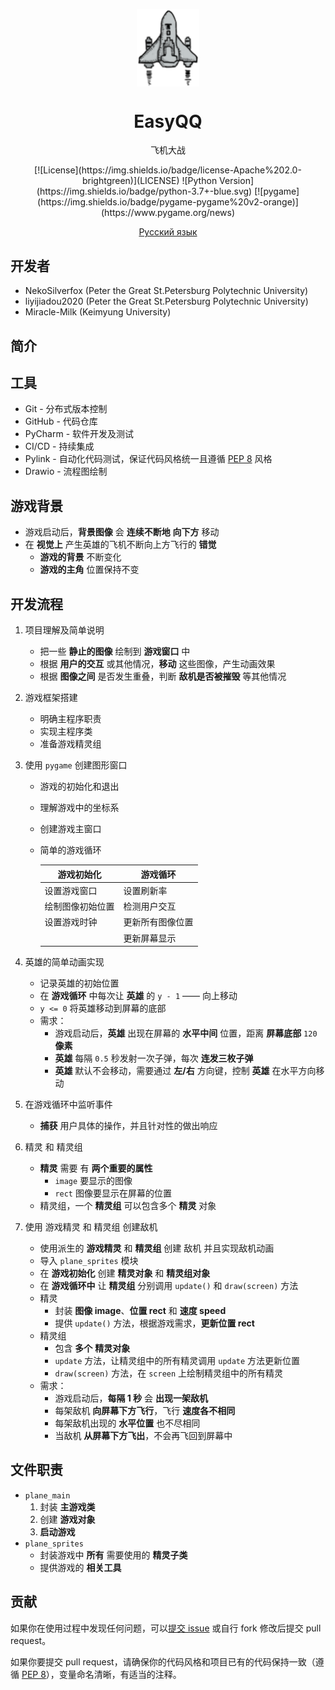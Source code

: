 <p align="center">
 <img width="100px" src="https://github.com/NekoSilverFox/EasyQQ/blob/main/docs/pic/logo.svg" align="center" alt="EasyQQ" />
 <h1 align="center">EasyQQ</h2>
 <p align="center">飞机大战</p>
</p>


<div align=center>
[![License](https://img.shields.io/badge/license-Apache%202.0-brightgreen)](LICENSE)
![Python Version](https://img.shields.io/badge/python-3.7+-blue.svg)
[![pygame](https://img.shields.io/badge/pygame-pygame%20v2-orange)](https://www.pygame.org/news)

<p align="center">
    <a href="../README.md">Русский язык</a>
</p>

<div align=left>

## 开发者

- NekoSilverfox (Peter the Great St.Petersburg Polytechnic University)
- liyijiadou2020 (Peter the Great St.Petersburg Polytechnic University)
- Miracle-Milk (Keimyung University)



## 简介



## 工具

- Git - 分布式版本控制
- GitHub - 代码仓库
- PyCharm - 软件开发及测试
- CI/CD - 持续集成
- Pylink - 自动化代码测试，保证代码风格统一且遵循 [PEP 8](https://www.python.org/dev/peps/pep-0008/) 风格
- Drawio - 流程图绘制



## 游戏背景

* 游戏启动后，**背景图像** 会 **连续不断地** **向下方** 移动
* 在 **视觉上** 产生英雄的飞机不断向上方飞行的 **错觉**
  * **游戏的背景** 不断变化
  * **游戏的主角** 位置保持不变



## 开发流程

1. 项目理解及简单说明

   - 把一些 **静止的图像** 绘制到 **游戏窗口** 中
   - 根据 **用户的交互** 或其他情况，**移动** 这些图像，产生动画效果
   - 根据 **图像之间** 是否发生重叠，判断 **敌机是否被摧毁** 等其他情况

2. 游戏框架搭建

   - 明确主程序职责
   - 实现主程序类
   - 准备游戏精灵组

3. 使用 `pygame` 创建图形窗口

   - 游戏的初始化和退出

   - 理解游戏中的坐标系

   - 创建游戏主窗口

   - 简单的游戏循环

     | 游戏初始化       | 游戏循环         |
     | ---------------- | ---------------- |
     | 设置游戏窗口     | 设置刷新率       |
     | 绘制图像初始位置 | 检测用户交互     |
     | 设置游戏时钟     | 更新所有图像位置 |
     |                  | 更新屏幕显示     |

4. 英雄的简单动画实现

   - 记录英雄的初始位置
   - 在 **游戏循环** 中每次让 **英雄** 的 `y - 1` —— 向上移动 
   - `y <= 0` 将英雄移动到屏幕的底部
   - 需求：
     - 游戏启动后，**英雄** 出现在屏幕的 **水平中间** 位置，距离 **屏幕底部** `120` **像素**
     - **英雄** 每隔 `0.5` 秒发射一次子弹，每次 **连发三枚子弹**
     - **英雄** 默认不会移动，需要通过 **左/右** 方向键，控制 **英雄** 在水平方向移动

5. 在游戏循环中监听事件 

   - **捕获** 用户具体的操作，并且针对性的做出响应

6. 精灵 和 精灵组

   - **精灵** 需要 有 **两个重要的属性**
     * `image` 要显示的图像
     * `rect` 图像要显示在屏幕的位置
   - 精灵组，一个 **精灵组** 可以包含多个 **精灵** 对象

7. 使用 游戏精灵 和 精灵组 创建敌机

   - 使用派生的 **游戏精灵** 和 **精灵组** 创建 敌机 并且实现敌机动画
   - 导入 `plane_sprites` 模块 
   - 在 **游戏初始化** 创建 **精灵对象** 和 **精灵组对象**
   - 在 **游戏循环中** 让 **精灵组** 分别调用 `update()` 和 `draw(screen)` 方法
   - 精灵
     * 封装 **图像 image**、**位置 rect** 和 **速度 speed**
     * 提供 `update()` 方法，根据游戏需求，**更新位置 rect**
   - 精灵组
     * 包含 **多个** **精灵对象**
     * `update` 方法，让精灵组中的所有精灵调用 `update` 方法更新位置
     * `draw(screen)` 方法，在 `screen` 上绘制精灵组中的所有精灵
   - 需求：
     - 游戏启动后，**每隔 1 秒** 会 **出现一架敌机**
     - 每架敌机 **向屏幕下方飞行**，飞行 **速度各不相同**
     - 每架敌机出现的 **水平位置** 也不尽相同
     - 当敌机 **从屏幕下方飞出**，不会再飞回到屏幕中



## 文件职责

* `plane_main` 
  1. 封装 **主游戏类**
  2. 创建 **游戏对象**
  3. **启动游戏**
* `plane_sprites`
  * 封装游戏中 **所有** 需要使用的 **精灵子类**
  * 提供游戏的 **相关工具**



## 贡献

如果你在使用过程中发现任何问题，可以[提交 issue](https://github.com/NekoSilverFox/EasyQQ/issues) 或自行 fork 修改后提交 pull request。

如果你要提交 pull request，请确保你的代码风格和项目已有的代码保持一致（遵循 [PEP 8](https://www.python.org/dev/peps/pep-0008/)），变量命名清晰，有适当的注释。
